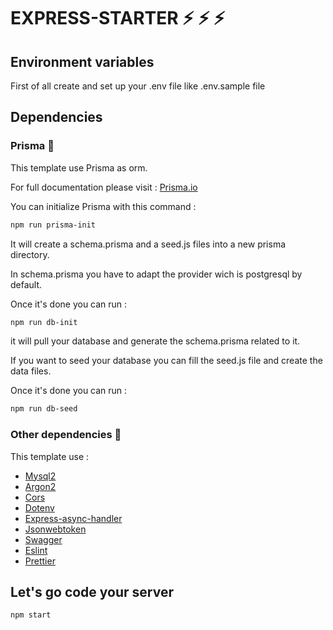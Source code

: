 # EXPRESS-STARTER ⚡️ ⚡️ ⚡️


## Environment variables

First of all create and set up your .env file like .env.sample file 

## Dependencies

### Prisma :pushpin:

This template use Prisma as orm.

For full documentation please visit : <a href="https://www.prisma.io/docs/getting-started/quickstart">Prisma.io</a>

You can initialize Prisma with this command : 

```bash
npm run prisma-init
```
It will create a schema.prisma and a seed.js files into a new prisma directory.

In schema.prisma you have to adapt the provider wich is postgresql by default.

Once it's done you can run :

```bash
npm run db-init
```
it will pull your database and generate the schema.prisma related to it.

If you want to seed your database you can fill the seed.js file and create the data files.

Once it's done you can run : 

```bash
npm run db-seed
```
### Other dependencies :pushpin:

This template use : 

<ul>
   <li><a href="https://github.com/sidorares/node-mysql2#readme">Mysql2</a></li>
   <li><a href="https://github.com/ranisalt/node-argon2#readme">Argon2</a></li>
   <li><a href="https://github.com/expressjs/cors#readme">Cors</a></li>
   <li><a href="https://github.com/motdotla/dotenv#readme">Dotenv</a></li>
   <li><a href="https://github.com/Abazhenov/express-async-handler">Express-async-handler</a></li>
   <li><a href="https://jwt.io/">Jsonwebtoken</a></li>
   <li><a href="https://swagger.io/">Swagger</a></li>
   <li><a href="https://eslint.org/">Eslint</a></li>
   <li><a href="https://prettier.io/">Prettier</a></li>
</ul>


## Let's go code your server

```bash
npm start
```


